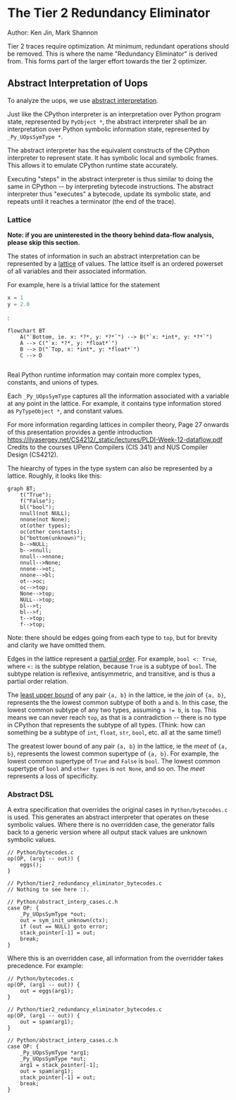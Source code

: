 # The Tier 2 Redundancy Eliminator

Author: Ken Jin, Mark Shannon

Tier 2 traces require optimization. At minimum, redundant operations
should be removed. This is where the name "Redundancy Eliminator" is
derived from. This forms part of the larger effort towards
the tier 2 optimizer.

## Abstract Interpretation of Uops

To analyze the uops, we use
[abstract interpretation](https://en.wikipedia.org/wiki/Abstract_interpretation).

Just like the CPython interpreter is an interpretation over
Python program state, represented by `PyObject *`, the abstract interpreter
shall be an interpretation over Python symbolic information state,
represented by `_Py_UOpsSymType *`.

The abstract interpreter has the equivalent constructs of the
CPython interpreter to represent state. It has symbolic
local and symbolic frames. This allows it to emulate CPython
runtime state accurately.

Executing "steps" in the abstract interpreter is thus similar to
doing the same in CPython -- by interpreting bytecode instructions.
The abstract interpreter thus "executes" a bytecode, update its
symbolic state, and repeats until it reaches a terminator (the end
of the trace).

### Lattice

**Note: if you are uninterested in the theory behind data-flow analysis,\
please skip this section.**

The states of information in such an abstract interpretation can be
represented by a [lattice](https://en.wikipedia.org/wiki/Lattice_(order))
of values. The lattice itself is an ordered powerset
of all variables and their associated information.

For example, here is a trivial lattice for the statement 
```python
x = 1
y = 2.0
```
:

```mermaid
flowchart BT
    A("`Bottom, ie. x: *?*, y: *?*`") --> B("`x: *int*, y: *?*`")
    A --> C("`x: *?*, y: *float*`")
    B --> D("`Top, x: *int*, y: *float*`")
    C --> D
  
```

Real Python runtime information
may contain more complex types, constants, and unions of types.

Each `_Py_UOpsSymType` captures all the information associated
with a variable at any point in the lattice. For example, it contains
type information stored as `PyTypeObject *`, and constant values.

For more information regarding lattices in compiler theory,
Page 27 onwards of this presentation provides a gentle introduction
https://ilyasergey.net/CS4212/_static/lectures/PLDI-Week-12-dataflow.pdf
Credits to the courses UPenn Compilers (CIS 341) and NUS Compiler
Design (CS4212).

The hiearchy of types in the type system can also be represented
by a lattice. Roughly, it looks like this:

```mermaid
graph BT;
    t("True");
    f("False");
    bl("bool");
    nnull(not NULL);
    nnone(not None);
    ot(other types);
    oc(other constants);
    b("bottom(unknown)");
    b-->NULL;
    b-->nnull;
    nnull-->nnone;
    nnull-->None;
    nnone-->ot;
    nnone-->bl;
    ot-->oc;
    oc-->top;
    None-->top;
    NULL-->top;
    bl-->t;
    bl-->f;
    t-->top;
    f-->top;
```

Note: there should be edges going from each type to `top`, but
for brevity and clarity we have omitted them.

Edges in the lattice represent a
[partial order](https://en.wikipedia.org/wiki/Partially_ordered_set).
For example, `bool <: True`, where `<:` is the subtype relation,
because `True` is a subtype of `bool`. The subtype relation is reflexive,
antisymmetric, and transitive, and is thus a partial order relation.

The [least upper bound](https://www.infinitelymore.xyz/p/lattices)
of any pair `{a, b}` in the lattice, ie the *join* of `{a, b}`, represents
the the lowest common subtype of both `a` and `b`. In this case,
the lowest common subtype of any two types,
assuming `a != b`, is `top`. This means we can never reach
`top`, as that is a contradiction -- there is no type
in CPython that represents the subtype of all types. (Think:
how can something be a subtype of `int`, `float`, `str`, `bool`, etc.
all at the same time!)

The greatest lower bound of any pair `{a, b}` in the lattice, ie the
*meet* of `{a, b}`, represents the lowest common supertype of `{a, b}`.
For example, the lowest common supertype of `True` and `False` is
`bool`. The lowest common supertype of `bool` and `other types` is
`not None`, and so on. The *meet* represents a loss of specificity.


### Abstract DSL

A extra specification that overrides the original cases in
`Python/bytecodes.c` is used.
This generates an abstract interpreter that operates on these symbolic values.
Where there is no overridden case, the generator falls back to a generic
version where all output stack values are unknown symbolic values.

```
// Python/bytecodes.c
op(OP, (arg1 -- out)) {
    eggs();
}
```
```
// Python/tier2_redundancy_eliminator_bytecodes.c
// Nothing to see here :).
```
```
// Python/abstract_interp_cases.c.h
case OP: {
    _Py_UOpsSymType *out;
    out = sym_init_unknown(ctx);
    if (out == NULL) goto error;
    stack_pointer[-1] = out;
    break;
}
```

Where this is an overridden case, all information from the overridder
takes precedence. For example:

```
// Python/bytecodes.c
op(OP, (arg1 -- out)) {
    out = eggs(arg1);
}
```
```
// Python/tier2_redundancy_eliminator_bytecodes.c
op(OP, (arg1 -- out)) {
    out = spam(arg1);
}
```
```
// Python/abstract_interp_cases.c.h
case OP: {
    _Py_UOpsSymType *arg1;
    _Py_UOpsSymType *out;
    arg1 = stack_pointer[-1];
    out = spam(arg1);
    stack_pointer[-1] = out;
    break;
}
```


